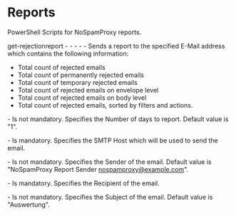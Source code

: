 # Reports
PowerShell Scripts for NoSpamProxy reports.

get-rejectionreport -<NumberOfDaysToReport> -<SMTPHost> -<ReportSender> -<ReportRecipient> -<ReportSubject>
Sends a report to the specified E-Mail address which contains the following information:
  - Total count of rejected emails
  - Total count of permanently rejected emails
  - Total count of temporary rejected emails
  - Total count of rejected emails on envelope level
  - Total count of rejected emails on body level
  - Total count of rejected emails, sorted by filters and actions.

-<NumberOfDaysToReport>
Is not mandatory. Specifies the Number of days to report. Default value is "1".

-<SMTPHost>
Is mandatory. Specifies the SMTP Host which will be used to send the email.

-<ReportSender>
Is not mandatory. Specifies the Sender of the email. Default value is "NoSpamProxy Report Sender <nospamproxy@example.com>".

-<ReportRecipient>
Is mandatory. Specifies the Recipient of the email.

-<ReportSubject>
Is not mandatory. Specifies the Subject of the email. Default value is "Auswertung".

